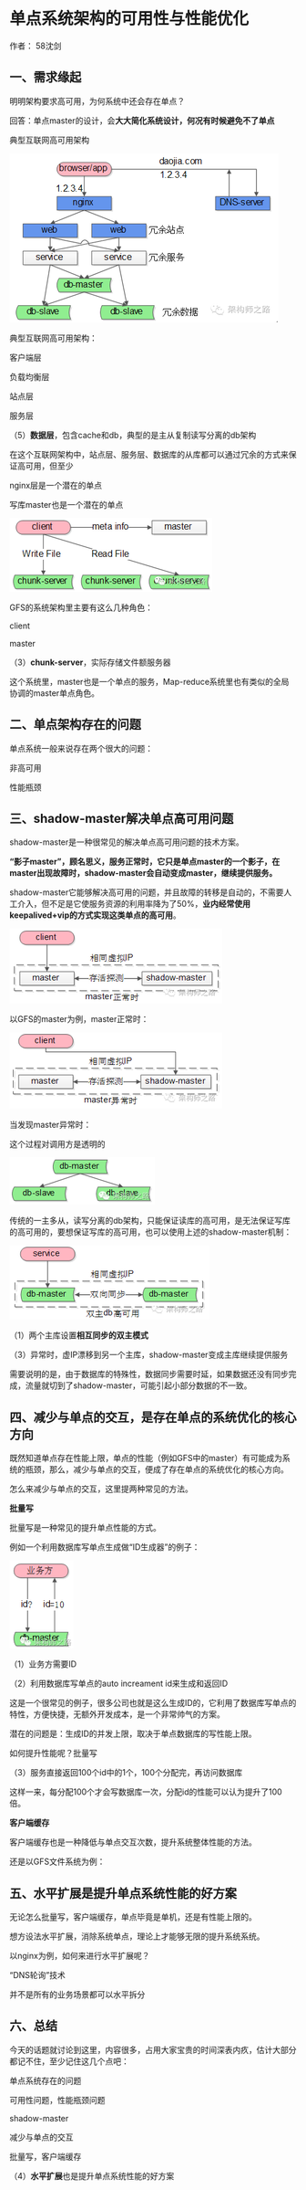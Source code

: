 # 单点系统架构的可用性与性能优化

作者： 58沈剑

## 一、需求缘起

明明架构要求高可用，为何系统中还会存在单点？

回答：单点master的设计，会**大大简化系统设计，何况有时候避免不了单点**

典型互联网高可用架构

 

![典型互联网高可用架构](架构篇_高可用.assets/1493376578212567.png)

典型互联网高可用架构：

客户端层

 

负载均衡层

 

站点层

 

服务层

 

（5）**数据层**，包含cache和db，典型的是主从复制读写分离的db架构

在这个互联网架构中，站点层、服务层、数据库的从库都可以通过冗余的方式来保证高可用，但至少

nginx层是一个潜在的单点

 

写库master也是一个潜在的单点

 

 

 

![GFS架构](架构篇_高可用.assets/1493376712857117.png)

GFS的系统架构里主要有这么几种角色：

client

 

master

 

（3）**chunk-server**，实际存储文件额服务器

这个系统里，master也是一个单点的服务，Map-reduce系统里也有类似的全局协调的master单点角色。

 

 

 

## 二、单点架构存在的问题

单点系统一般来说存在两个很大的问题：

非高可用

 

性能瓶颈

 

 

 

 

## 三、shadow-master解决单点高可用问题

shadow-master是一种很常见的解决单点高可用问题的技术方案。

**“影子master”，顾名思义，服务正常时，它只是单点master的一个影子，在master出现故障时，shadow-master会自动变成master，继续提供服务。**

shadow-master它能够解决高可用的问题，并且故障的转移是自动的，不需要人工介入，但不足是它使服务资源的利用率降为了50%，**业内经常使用keepalived+vip的方式实现这类单点的高可用**。

![GFS master](架构篇_高可用.assets/1493376906929180.png)

以GFS的master为例，master正常时：

 

 

 

 

![GFS master异常](架构篇_高可用.assets/1493376945288524.png)

当发现master异常时：

这个过程对调用方是透明的

 

 

 

![主库master](架构篇_高可用.assets/1493377004429963.png)

传统的一主多从，读写分离的db架构，只能保证读库的高可用，是无法保证写库的高可用的，要想保证写库的高可用，也可以使用上述的shadow-master机制：

![两个主库](架构篇_高可用.assets/1493377038232943.png)

（1）两个主库设置**相互同步的双主模式**

 

（3）异常时，虚IP漂移到另一个主库，shadow-master变成主库继续提供服务

需要说明的是，由于数据库的特殊性，数据同步需要时延，如果数据还没有同步完成，流量就切到了shadow-master，可能引起小部分数据的不一致。

 

## 四、减少与单点的交互，是存在单点的系统优化的核心方向

既然知道单点存在性能上限，单点的性能（例如GFS中的master）有可能成为系统的瓶颈，那么，减少与单点的交互，便成了存在单点的系统优化的核心方向。

怎么来减少与单点的交互，这里提两种常见的方法。

**批量写**

批量写是一种常见的提升单点性能的方式。

例如一个利用数据库写单点生成做“ID生成器”的例子：

![ID生成器](架构篇_高可用.assets/1493377166561907.png)

（1）业务方需要ID

（2）利用数据库写单点的auto increament id来生成和返回ID

这是一个很常见的例子，很多公司也就是这么生成ID的，它利用了数据库写单点的特性，方便快捷，无额外开发成本，是一个非常帅气的方案。

潜在的问题是：生成ID的并发上限，取决于单点数据库的写性能上限。

如何提升性能呢？批量写

 

 

 

（3）服务直接返回100个id中的1个，100个分配完，再访问数据库

这样一来，每分配100个才会写数据库一次，分配id的性能可以认为提升了100倍。

 

**客户端缓存**

客户端缓存也是一种降低与单点交互次数，提升系统整体性能的方法。

还是以GFS文件系统为例：

 

 

 

 

 

 

 

 

## 五、水平扩展是提升单点系统性能的好方案

无论怎么批量写，客户端缓存，单点毕竟是单机，还是有性能上限的。

想方设法水平扩展，消除系统单点，理论上才能够无限的提升系统系统。

以nginx为例，如何来进行水平扩展呢？

 

“DNS轮询”技术

 

 

 

 

 

 

并不是所有的业务场景都可以水平拆分

 

 

## 六、总结

今天的话题就讨论到这里，内容很多，占用大家宝贵的时间深表内疚，估计大部分都记不住，至少记住这几个点吧：

单点系统存在的问题

可用性问题，性能瓶颈问题

 

shadow-master

 

减少与单点的交互

批量写，客户端缓存

 

（4）**水平扩展**也是提升单点系统性能的好方案